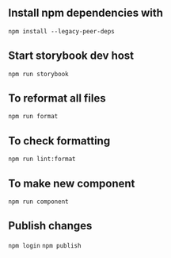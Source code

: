 ## Install npm dependencies with

`npm install --legacy-peer-deps`

## Start storybook dev host

`npm run storybook`

## To reformat all files

`npm run format`

## To check formatting

`npm run lint:format`

## To make new component

`npm run component`

## Publish changes

`npm login`
`npm publish`
